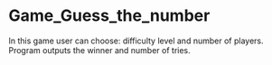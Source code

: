 # Game_Guess_the_number
In this game user can choose: difficulty level and number of players.
Program outputs the winner and number of tries.

